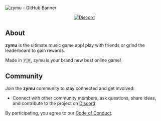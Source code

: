 ![zymu - GitHub Banner]()


<p align="center">
  <a aria-label="Discord" href="https://discord.gg/EmdVvxgwAF" target="_blank">
    <img alt="Discord" src="https://img.shields.io/discord/1361271910381391892?label=Discord&style=for-the-badge&labelColor=000000&logo=discord&logoColor=white&logoWidth=20">
  </a>
</p>

## About

**zymu** is the ultimate music game app! play with friends or grind the leaderboard to gain rewards.

Made in 🇫🇷, zymu is your brand new best online game!

## Community

Join the **zymu** community to stay connected and get involved:

- Connect with other community members, ask questions, share ideas, and contribute to the project on [Discord](https://discord.gg/EmdVvxgwAF).

By participating, you agree to our [Code of Conduct](https://docs.zymu.app/contributing/code-of-conduct).

